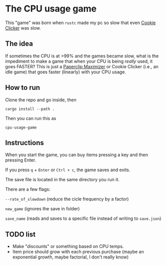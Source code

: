 # The CPU usage game

This "game" was born when `rustc` made my pc so slow that
even [Cookie Clicker](https://orteil.dashnet.org/cookieclicker/) was slow.

## The idea

If sometimes the CPU is at >99% and the games became slow, what is the impediment to make a game that when your CPU is
being _really_ used, it goes FASTER? This is just
a [Paperclip Maximizer](https://www.lesswrong.com/tag/squiggle-maximizer-formerly-paperclip-maximizer) or Cookie
Clicker (i.e., an idle game) that goes faster (linearly) with your CPU usage.

## How to run

Clone the repo and go inside, then

```shell
cargo install --path . 
```

Then you can run this as

```shell
cpu-usage-game
```

## Instructions

When you start the game, you can buy items pressing a key and then pressing Enter.

If you press `q` + `Enter` or `Ctrl + c`, the game saves and exits.

The save file is located in the same directory you run it.

There are a few flags:

`--rate_of_slowdown` (reduce the cicle frequency by a factor)

`new_game` (ignores the save in folder)

`save_name` (reads and saves to a specific file instead of writing to `save.json`)

## TODO list

- Make "discounts" or something based on CPU temps.
- Item price should grow with each previous purchase (maybe an exponential growth, maybe factorial, I don't really know)